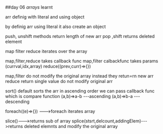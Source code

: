 ##day 06
*arrays*
learnt

arr definig with literal and using object

by definig arr using literal it also create an object

push, unshift methods return length of new arr
pop ,shift returns deleted element

map filter reduce iterates over the array

map,filter,reduce takes callback func
map,filter calbackfunc takes params (currval,idx,array)
reduce((prev,curr)=>{})

map,filter do not modify the original array instead they retun=rn new arr
reduce return single value do not modify original arr

sort() default sorts the arr in ascending order
we can pass callback func which is compare function
(a,b)=>a-b ---ascending
(a,b)=>b-a ---descending

foreach((e)=>{}) --->foreach iterates array

slice()--->returns sub of array
splice(stsrt,delcount,addingElem)--->returns deleted elemnts and modify the original array